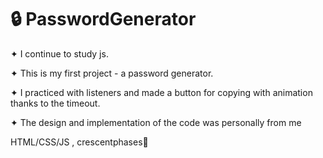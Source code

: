 # 🔒 PasswordGenerator
✦ I continue to study js.  

✦ This is my first project - a password generator.   

✦ I practiced with listeners and made a button for copying with animation thanks to the timeout.   

✦ The design and implementation of the code was personally from me  

HTML/CSS/JS , crescentphases🌙

